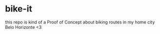# bike-it
this repo is kind of a Proof of Concept about biking routes in my home city Belo Horizonte &lt;3
